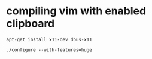 # compiling vim with enabled clipboard
`apt-get install x11-dev dbus-x11`

`./configure --with-features=huge`

